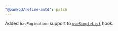 ```yaml
---
"@pankod/refine-antd": patch
---
```


Added `hasPagination` support to [`useSimpleList`](https://refine.dev/docs/ui-frameworks/antd/hooks/list/useSimpleList/) hook.
